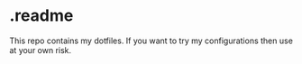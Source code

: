 <!--
SPDX-License-Identifier: MIT-0

Copyright (c) 2023 Nelson Vieira

@author Nelson Vieira <hello@nelsonvieira.me>
@license MIT-0 <https://opensource.org/license/mit-0/>
-->
# .readme

This repo contains my dotfiles. If you want to try my configurations then use at your own risk.
